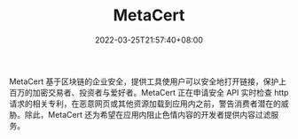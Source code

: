 ﻿---
weight: 
title: "MetaCert"
description: "MetaCert 基于区块链的企业安全，提供工具使用户可以安全地打开链接，保护上百万的加密交易者、投资者与爱好者"
date: 2022-03-25T21:57:40+08:00
lastmod: 2022-03-25T16:45:40+08:00
draft: false
authors: ["Metabd"]
featuredImage: "metacert.jpg"
link: ""
tags: ["安全机构","MetaCert"]
categories: ["navigation"]
navigation: ["安全机构"]
lightgallery: true
toc: true
pinned: false
recommend: false
recommend1: false
---
MetaCert 基于区块链的企业安全，提供工具使用户可以安全地打开链接，保护上百万的加密交易者、投资者与爱好者。MetaCert 正在申请安全 API 实时检查 http 请求的相关专利，在恶意网页或其他资源加载到应用内之前，警告消费者潜在的威胁。除此，MetaCert 还为希望在应用内阻止色情内容的开发者提供内容过滤服务。

